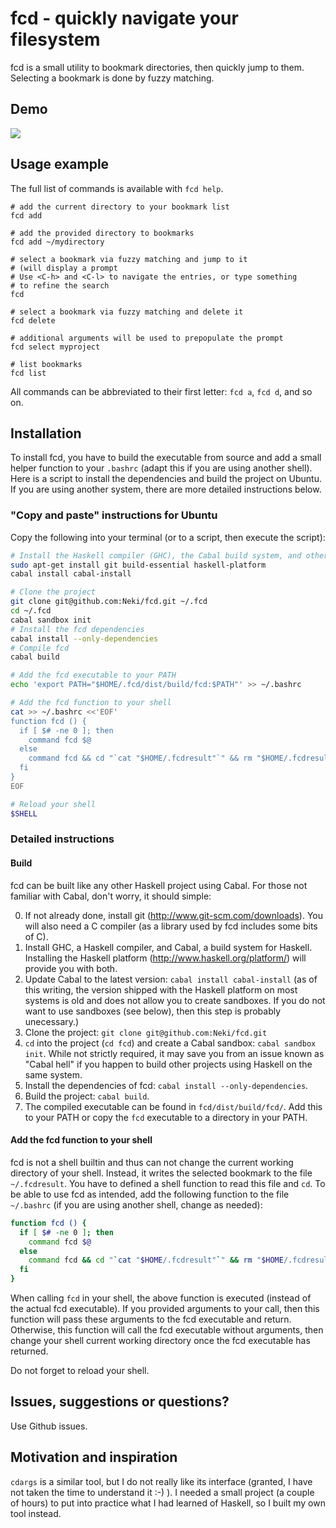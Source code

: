 # fcd - quickly navigate your filesystem

fcd is a small utility to bookmark directories, then quickly jump to them.
Selecting a bookmark is done by fuzzy matching.

## Demo

![](http://neki.github.io/fcd/fcd_demo.gif)

## Usage example

The full list of commands is available with `fcd help`.

```
# add the current directory to your bookmark list
fcd add

# add the provided directory to bookmarks
fcd add ~/mydirectory

# select a bookmark via fuzzy matching and jump to it
# (will display a prompt
# Use <C-h> and <C-l> to navigate the entries, or type something
# to refine the search
fcd

# select a bookmark via fuzzy matching and delete it
fcd delete

# additional arguments will be used to prepopulate the prompt
fcd select myproject

# list bookmarks
fcd list
```

All commands can be abbreviated to their first letter: `fcd a`, `fcd d`, and so on.

## Installation

To install fcd, you have to build the executable from source and add a small helper function to your `.bashrc` (adapt this if you are using another shell).
Here is a script to install the dependencies and build the project on Ubuntu. If you are using another system, there are more detailed instructions below.

### "Copy and paste" instructions for Ubuntu

Copy the following into your terminal (or to a script, then execute the script):

```bash
# Install the Haskell compiler (GHC), the Cabal build system, and other utilities
sudo apt-get install git build-essential haskell-platform
cabal install cabal-install

# Clone the project
git clone git@github.com:Neki/fcd.git ~/.fcd
cd ~/.fcd
cabal sandbox init
# Install the fcd dependencies
cabal install --only-dependencies
# Compile fcd
cabal build

# Add the fcd executable to your PATH
echo 'export PATH="$HOME/.fcd/dist/build/fcd:$PATH"' >> ~/.bashrc

# Add the fcd function to your shell
cat >> ~/.bashrc <<'EOF'
function fcd () {
  if [ $# -ne 0 ]; then
    command fcd $@
  else
    command fcd && cd "`cat "$HOME/.fcdresult"`" && rm "$HOME/.fcdresult";
  fi
}
EOF

# Reload your shell
$SHELL
```

### Detailed instructions

#### Build

fcd can be built like any other Haskell project using Cabal. For those not familiar with Cabal, don't worry, it should simple:

0. If not already done, install git (http://www.git-scm.com/downloads). You will also need a C compiler (as a library used by fcd includes some bits of C).
1. Install GHC, a Haskell compiler, and Cabal, a build system for Haskell. Installing the Haskell platform (http://www.haskell.org/platform/) will provide you with both.
2. Update Cabal to the latest version: `cabal install cabal-install` (as of this writing, the version shipped with the Haskell platform on most systems is old and does not allow you to create sandboxes. If you do not want to use sandboxes (see below), then this step is probably unecessary.)
3. Clone the project: `git clone git@github.com:Neki/fcd.git`
4. `cd` into the project (`cd fcd`) and create a Cabal sandbox: `cabal sandbox init`. While not strictly required, it may save you from an issue known as "Cabal hell" if you happen to build other projects using Haskell on the same system.
5. Install the dependencies of fcd: `cabal install --only-dependencies`.
6. Build the project: `cabal build`.
7. The compiled executable can be found in `fcd/dist/build/fcd/`. Add this to your PATH or copy the `fcd` executable to a directory in your PATH.

#### Add the fcd function to your shell

fcd is not a shell builtin and thus can not change the current working directory of your shell. Instead, it writes the selected bookmark to the file `~/.fcdresult`. You have to defined a shell function to read this file and `cd`.
To be able to use fcd as intended, add the following function to the file `~/.bashrc` (if you are using another shell, change as needed):

```bash
function fcd () {
  if [ $# -ne 0 ]; then
    command fcd $@
  else
    command fcd && cd "`cat "$HOME/.fcdresult"`" && rm "$HOME/.fcdresult";
  fi
}
```

When calling `fcd` in your shell, the above function is executed (instead of the actual fcd executable). If you provided arguments to your call, then this function will pass these arguments to the fcd executable and return. Otherwise, this function will call the fcd executable without arguments, then change your shell current working directory once the fcd executable has returned.

Do not forget to reload your shell.

## Issues, suggestions or questions?

Use Github issues.

## Motivation and inspiration

`cdargs` is a similar tool, but I do not really like its interface (granted, I have not taken the time to understand it :-) ).
I needed a small project (a couple of hours) to put into practice what I had learned of Haskell, so I built my own tool instead.
